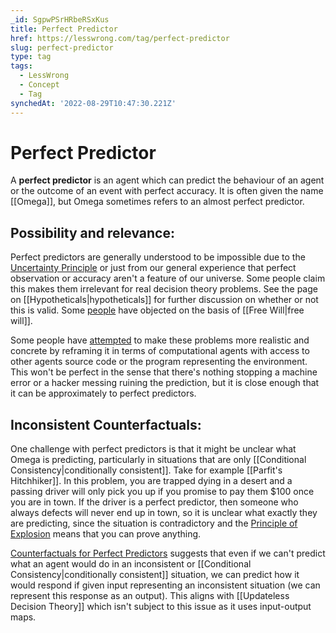 ```yaml
---
_id: SgpwPSrHRbeRSxKus
title: Perfect Predictor
href: https://lesswrong.com/tag/perfect-predictor
slug: perfect-predictor
type: tag
tags:
  - LessWrong
  - Concept
  - Tag
synchedAt: '2022-08-29T10:47:30.221Z'
---
```

# Perfect Predictor

A **perfect predictor** is an agent which can predict the behaviour of an agent or the outcome of an event with perfect accuracy. It is often given the name [[Omega]], but Omega sometimes refers to an almost perfect predictor.

## Possibility and relevance:

Perfect predictors are generally understood to be impossible due to the [Uncertainty Principle](https://www.wikiwand.com/en/Uncertainty_principle) or just from our general experience that perfect observation or accuracy aren't a feature of our universe. Some people claim this makes them irrelevant for real decision theory problems. See the page on [[Hypotheticals|hypotheticals]] for further discussion on whether or not this is valid. Some [people](https://www.lesswrong.com/posts/AKkFh3zKGzcYBiPo7/counterfactuals-for-perfect-predictors?commentId=zZDWxYmbd6m6nDpHf) have objected on the basis of [[Free Will|free will]].

Some people have [attempted](https://www.lesswrong.com/posts/de3xjFaACCAk6imzv/towards-a-new-decision-theory) to make these problems more realistic and concrete by reframing it in terms of computational agents with access to other agents source code or the program representing the environment. This won't be perfect in the sense that there's nothing stopping a machine error or a hacker messing ruining the prediction, but it is close enough that it can be approximately to perfect predictors.

## Inconsistent Counterfactuals:

One challenge with perfect predictors is that it might be unclear what Omega is predicting, particularly in situations that are only [[Conditional Consistency|conditionally consistent]]. Take for example [[Parfit's Hitchhiker]]. In this problem, you are trapped dying in a desert and a passing driver will only pick you up if you promise to pay them $100 once you are in town. If the driver is a perfect predictor, then someone who always defects will never end up in town, so it is unclear what exactly they are predicting, since the situation is contradictory and the [Principle of Explosion](https://en.wikipedia.org/wiki/Principle_of_explosion) means that you can prove anything.

[Counterfactuals for Perfect Predictors](https://www.lesswrong.com/posts/AKkFh3zKGzcYBiPo7/counterfactuals-for-perfect-predictors) suggests that even if we can't predict what an agent would do in an inconsistent or [[Conditional Consistency|conditionally consistent]] situation, we can predict how it would respond if given input representing an inconsistent situation (we can represent this response as an output). This aligns with [[Updateless Decision Theory]] which isn't subject to this issue as it uses input-output maps.